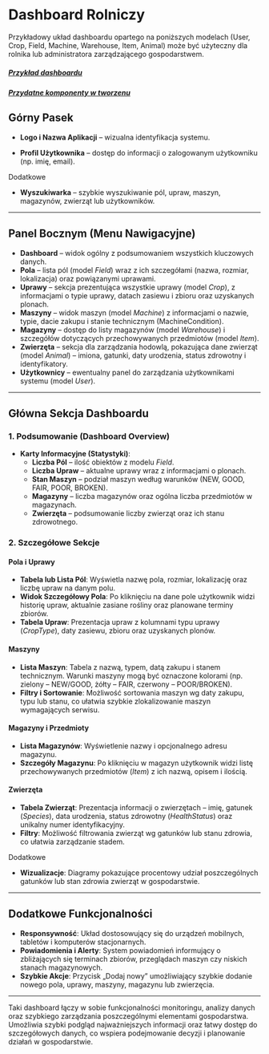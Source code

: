 # Dashboard Rolniczy

Przykładowy układ dashboardu opartego na poniższych modelach (User, Crop, Field, Machine, Warehouse, Item, Animal) może być użyteczny dla rolnika lub administratora zarządzającego gospodarstwem.

##### [Przykład dashboardu](https://www.figma.com/design/guX7cNrLpVMqYbFrD9UhHm/Farm-Dashboard?node-id=0-1&t=ZsLYq8qEMlmfTC0c-1)

##### [Przydatne komponenty w tworzenu](<https://www.figma.com/design/bezByrSDQoKotXhwzzJ5DD/DashStack---Free-Admin-Dashboard-UI-Kit---Admin-%26-Dashboard-Ui-Kit---Admin-Dashboard-(Community)?node-id=0-1&t=OshwhirlsJGlOhUi-1>)

## Górny Pasek

- **Logo i Nazwa Aplikacji** – wizualna identyfikacja systemu.

- **Profil Użytkownika** – dostęp do informacji o zalogowanym użytkowniku (np. imię, email).

Dodatkowe

- **Wyszukiwarka** – szybkie wyszukiwanie pól, upraw, maszyn, magazynów, zwierząt lub użytkowników.

---

## Panel Bocznym (Menu Nawigacyjne)

- **Dashboard** – widok ogólny z podsumowaniem wszystkich kluczowych danych.
- **Pola** – lista pól (model _Field_) wraz z ich szczegółami (nazwa, rozmiar, lokalizacja) oraz powiązanymi uprawami.
- **Uprawy** – sekcja prezentująca wszystkie uprawy (model _Crop_), z informacjami o typie uprawy, datach zasiewu i zbioru oraz uzyskanych plonach.
- **Maszyny** – widok maszyn (model _Machine_) z informacjami o nazwie, typie, dacie zakupu i stanie technicznym (MachineCondition).
- **Magazyny** – dostęp do listy magazynów (model _Warehouse_) i szczegółów dotyczących przechowywanych przedmiotów (model _Item_).
- **Zwierzęta** – sekcja dla zarządzania hodowlą, pokazująca dane zwierząt (model _Animal_) – imiona, gatunki, daty urodzenia, status zdrowotny i identyfikatory.
- **Użytkownicy** – ewentualny panel do zarządzania użytkownikami systemu (model _User_).

---

## Główna Sekcja Dashboardu

### 1. Podsumowanie (Dashboard Overview)

- **Karty Informacyjne (Statystyki)**:
  - **Liczba Pól** – ilość obiektów z modelu _Field_.
  - **Liczba Upraw** – aktualne uprawy wraz z informacjami o plonach.
  - **Stan Maszyn** – podział maszyn według warunków (NEW, GOOD, FAIR, POOR, BROKEN).
  - **Magazyny** – liczba magazynów oraz ogólna liczba przedmiotów w magazynach.
  - **Zwierzęta** – podsumowanie liczby zwierząt oraz ich stanu zdrowotnego.

### 2. Szczegółowe Sekcje

#### Pola i Uprawy

- **Tabela lub Lista Pól**: Wyświetla nazwę pola, rozmiar, lokalizację oraz liczbę upraw na danym polu.
- **Widok Szczegółowy Pola**: Po kliknięciu na dane pole użytkownik widzi historię upraw, aktualnie zasiane rośliny oraz planowane terminy zbiorów.
- **Tabela Upraw**: Prezentacja upraw z kolumnami typu uprawy (_CropType_), daty zasiewu, zbioru oraz uzyskanych plonów.

#### Maszyny

- **Lista Maszyn**: Tabela z nazwą, typem, datą zakupu i stanem technicznym. Warunki maszyny mogą być oznaczone kolorami (np. zielony – NEW/GOOD, żółty – FAIR, czerwony – POOR/BROKEN).
- **Filtry i Sortowanie**: Możliwość sortowania maszyn wg daty zakupu, typu lub stanu, co ułatwia szybkie zlokalizowanie maszyn wymagających serwisu.

#### Magazyny i Przedmioty

- **Lista Magazynów**: Wyświetlenie nazwy i opcjonalnego adresu magazynu.
- **Szczegóły Magazynu**: Po kliknięciu w magazyn użytkownik widzi listę przechowywanych przedmiotów (_Item_) z ich nazwą, opisem i ilością.

#### Zwierzęta

- **Tabela Zwierząt**: Prezentacja informacji o zwierzętach – imię, gatunek (_Species_), data urodzenia, status zdrowotny (_HealthStatus_) oraz unikalny numer identyfikacyjny.
- **Filtry**: Możliwość filtrowania zwierząt wg gatunków lub stanu zdrowia, co ułatwia zarządzanie stadem.

Dodatkowe

- **Wizualizacje**: Diagramy pokazujące procentowy udział poszczególnych gatunków lub stan zdrowia zwierząt w gospodarstwie.

---

## Dodatkowe Funkcjonalności

- **Responsywność**: Układ dostosowujący się do urządzeń mobilnych, tabletów i komputerów stacjonarnych.
- **Powiadomienia i Alerty**: System powiadomień informujący o zbliżających się terminach zbiorów, przeglądach maszyn czy niskich stanach magazynowych.
- **Szybkie Akcje**: Przycisk „Dodaj nowy” umożliwiający szybkie dodanie nowego pola, uprawy, maszyny, magazynu lub zwierzęcia.

---

Taki dashboard łączy w sobie funkcjonalności monitoringu, analizy danych oraz szybkiego zarządzania poszczególnymi elementami gospodarstwa. Umożliwia szybki podgląd najważniejszych informacji oraz łatwy dostęp do szczegółowych danych, co wspiera podejmowanie decyzji i planowanie działań w gospodarstwie.
